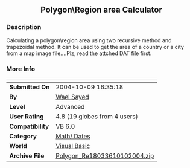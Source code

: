 ﻿<div align="center">

## Polygon\\Region area Calculator


</div>

### Description

Calculating a polygon\region area using two recursive method and trapezoidal method. It can be used to get the area of a country or a city from a map image file....Plz, read the attched DAT file first.
 
### More Info
 


<span>             |<span>
---                |---
**Submitted On**   |2004-10-09 16:35:18
**By**             |[Wael Sayed](https://github.com/Planet-Source-Code/PSCIndex/blob/master/ByAuthor/wael-sayed.md)
**Level**          |Advanced
**User Rating**    |4.8 (19 globes from 4 users)
**Compatibility**  |VB 6\.0
**Category**       |[Math/ Dates](https://github.com/Planet-Source-Code/PSCIndex/blob/master/ByCategory/math-dates__1-37.md)
**World**          |[Visual Basic](https://github.com/Planet-Source-Code/PSCIndex/blob/master/ByWorld/visual-basic.md)
**Archive File**   |[Polygon\_Re18033610102004\.zip](https://github.com/Planet-Source-Code/wael-sayed-polygon-region-area-calculator__1-56641/archive/master.zip)








